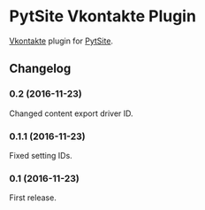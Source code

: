 # PytSite Vkontakte Plugin

[Vkontakte](https://vk.com) plugin for [PytSite](https://pytsite.xyz).


## Changelog

### 0.2 (2016-11-23)
Changed content export driver ID.

### 0.1.1 (2016-11-23)
Fixed setting IDs.

### 0.1 (2016-11-23)
First release.
